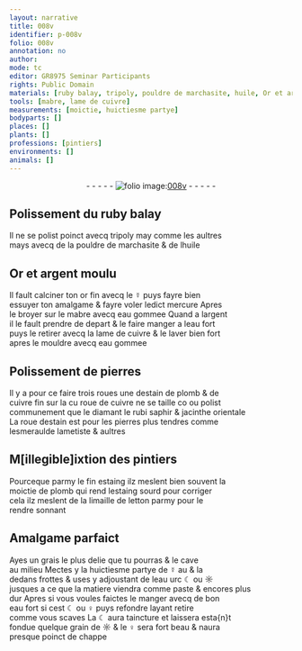```yaml
---
layout: narrative
title: 008v
identifier: p-008v
folio: 008v
annotation: no
author:
mode: tc
editor: GR8975 Seminar Participants
rights: Public Domain
materials: [ruby balay, tripoly, pouldre de marchasite, huile, Or et argent moulu, or fin, ☿, mercure, mabre, eau gommee, argent, eau fort, cuivre, pierres, estain, plomb, cuivre fin, diamant, rubi, saphir, jacinthe orientale, esmeraulde, ametiste, fin estaing, estaing, limaille de letton, grais, eau, ☾, ☼, ♀]
tools: [mabre, lame de cuivre]
measurements: [moictie, huictiesme partye]
bodyparts: []
places: []
plants: []
professions: [pintiers]
environments: []
animals: []
---
```


<div class="folio" align="center">- - - - - <a href="http://gallica.bnf.fr/ark:/12148/btv1b10500001g/f22.image" target="_blank"><img src="https://cu-mkp.github.io/2017-workshop-edition/assets/photo-icon.png" alt="folio image: " style="display:inline-block; margin-bottom:-3px;"/>008v</a> - - - - - </div>  
  

## Polissement du <span class="m">ruby balay</span>

 
Il ne se polist poinct avecq <span class="m">tripoly</span> <span class="del">may</span> comme les aultres<br/> mays avecq de la <span class="m">pouldre de marchasite</span> & de l<span class="m">huile</span>

 
  

## <span class="m">Or et argent moulu</span>

 
Il fault calciner ton <span class="m">or fin</span> avecq le <span class="m">☿</span> puys fayre bien<br/> essuyer ton amalgame & fayre voler ledict <span class="m">mercure</span> Apres<br/> le broyer sur le <span class="tl"><span class="m">mabre</span></span> avecq <span class="m">eau gommee</span> Quand a l<span class="m">argent</span><br/> il le fault prendre de depart & le faire manger a l<span class="m">eau fort</span><br/> puys le retirer avecq la <span class="tl">lame de <span class="m">cuivre</span></span> & le laver bien fort<br/> apres le mouldre avecq <span class="m">eau gommee</span>

 
  

## Polissement de <span class="m">pierres</span>

 
Il y a pour ce faire trois roues une d<span class="m">estain</span> de <span class="m">plomb</span> & de<br/> <span class="m">cuivre fin</span> sur la <span class="del">cu</span> roue de <span class="m">cuivre</span> ne se taille <span class="del">co</span> ou polist<br/> communement que le <span class="m">diamant</span> le <span class="m">rubi</span> <span class="m">saphir</span> & <span class="m">jacinthe orientale</span><br/> La roue d<span class="m">estain</span> est pour les <span class="m">pierres</span> plus tendres comme<br/> l<span class="m">esmeraulde</span> l<span class="m">ametiste</span> & aultres

 
  

## M<span class="del">[illegible]</span>ixtion des <span class="pro">pintiers</span>

 
Pourceque parmy le <span class="m">fin estaing</span> ilz meslent bien souvent la<br/> <span class="ms">moictie</span> de <span class="m">plomb</span> qui rend l<span class="m">estaing</span> sourd pour corriger<br/> cela ilz meslent de la <span class="m">limaille de letton</span> parmy pour le<br/> rendre <span class="sn">sonnant</span>

 
  

## Amalgame parfaict

 
Ayes un <span class="m">grais</span> le plus delie que tu pourras & le cave<br/> au milieu Mectes y la <span class="ms">huictiesme partye</span> de <span class="m">☿</span> <span class="del">au</span> & la<br/> dedans frottes & uses y adjoustant de l<span class="m">eau</span> urc <span class="m">☾</span> ou <span class="m">☼</span><br/> jusques a ce que la matiere viendra comme paste & encores plus<br/> dur Apres si vous voules faictes le manger avecq de bon<br/> <span class="m">eau fort</span> si cest <span class="m">☾</span> ou <span class="m">♀</span> puys refondre layant retire<br/> comme vous scaves La <span class="m">☾</span> aura taincture et laissera esta{n}t<br/> fondue quelque grain de <span class="m">☼</span> & le <span class="m">♀</span> sera fort beau & naura<br/> presque poinct de chappe

